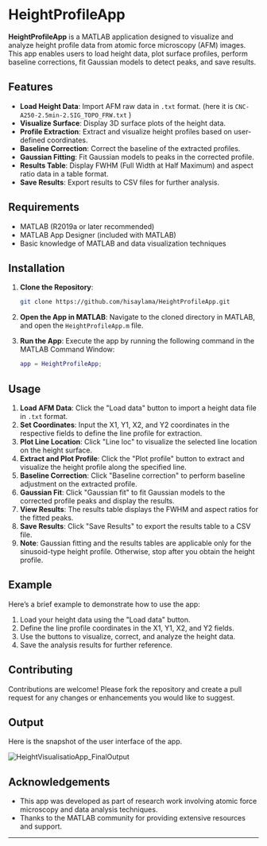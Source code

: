 # HeightProfileApp

**HeightProfileApp** is a MATLAB application designed to visualize and analyze height profile data from atomic force microscopy (AFM) images. This app enables users to load height data, plot surface profiles, perform baseline corrections, fit Gaussian models to detect peaks, and save results.

## Features

- **Load Height Data**: Import AFM raw data in `.txt` format. (here it is `CNC-A250-2.5min-2.SIG_TOPO_FRW.txt` )
- **Visualize Surface**: Display 3D surface plots of the height data.
- **Profile Extraction**: Extract and visualize height profiles based on user-defined coordinates.
- **Baseline Correction**: Correct the baseline of the extracted profiles.
- **Gaussian Fitting**: Fit Gaussian models to peaks in the corrected profile.
- **Results Table**: Display FWHM (Full Width at Half Maximum) and aspect ratio data in a table format.
- **Save Results**: Export results to CSV files for further analysis.

## Requirements

- MATLAB (R2019a or later recommended)
- MATLAB App Designer (included with MATLAB)
- Basic knowledge of MATLAB and data visualization techniques


## Installation

1. **Clone the Repository**:
   ```bash
   git clone https://github.com/hisaylama/HeightProfileApp.git
   ```
 

2. **Open the App in MATLAB**:
   Navigate to the cloned directory in MATLAB, and open the `HeightProfileApp.m` file.

3. **Run the App**:
   Execute the app by running the following command in the MATLAB Command Window:
   ```matlab
   app = HeightProfileApp;
   ```

## Usage

1. **Load AFM Data**: Click the "Load data" button to import a height data file in `.txt` format.
2. **Set Coordinates**: Input the X1, Y1, X2, and Y2 coordinates in the respective fields to define the line profile for extraction.
3. **Plot Line Location**: Click "Line loc" to visualize the selected line location on the height surface.
4. **Extract and Plot Profile**: Click the "Plot profile" button to extract and visualize the height profile along the specified line.
5. **Baseline Correction**: Click "Baseline correction" to perform baseline adjustment on the extracted profile.
6. **Gaussian Fit**: Click "Gaussian fit" to fit Gaussian models to the corrected profile peaks and display the results.
7. **View Results**: The results table displays the FWHM and aspect ratios for the fitted peaks.
8. **Save Results**: Click "Save Results" to export the results table to a CSV file.
9. **Note**: Gaussian fitting and the results tables are applicable only for the sinusoid-type height profile. Otherwise, stop after you obtain the height profile.

## Example

Here’s a brief example to demonstrate how to use the app:

1. Load your height data using the "Load data" button.
2. Define the line profile coordinates in the X1, Y1, X2, and Y2 fields.
3. Use the buttons to visualize, correct, and analyze the height data.
4. Save the analysis results for further reference.

## Contributing

Contributions are welcome! Please fork the repository and create a pull request for any changes or enhancements you would like to suggest.

## Output 
Here is the snapshot of the user interface of the app.

![HeightVisualisatioApp_FinalOutput](https://github.com/user-attachments/assets/a2cbc388-b2a8-4f5b-beb6-1be645550671)

## Acknowledgements

- This app was developed as part of research work involving atomic force microscopy and data analysis techniques.
- Thanks to the MATLAB community for providing extensive resources and support.

---

